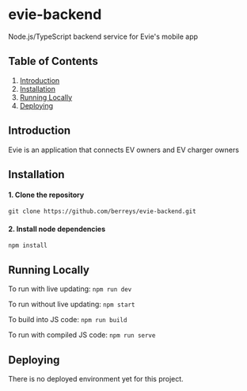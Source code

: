 # evie-backend
Node.js/TypeScript backend service for Evie's mobile app

## Table of Contents
1. [Introduction](#introduction)
2. [Installation](#installation)
3. [Running Locally](#running-locally)
4. [Deploying](#deploying)

## Introduction
Evie is an application that connects EV owners and EV charger owners

## Installation

#### 1. Clone the repository
```
git clone https://github.com/berreys/evie-backend.git
```

#### 2. Install node dependencies
```
npm install
```

## Running Locally

To run with live updating: ```npm run dev```

To run without live updating: ```npm start```

To build into JS code: ```npm run build```

To run with compiled JS code: ```npm run serve```

## Deploying

There is no deployed environment yet for this project.